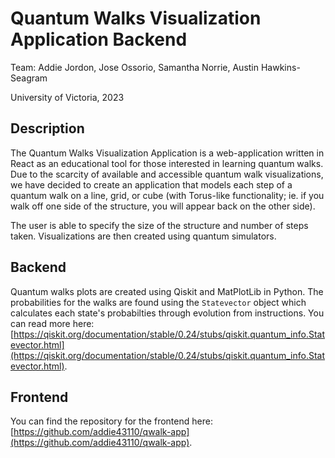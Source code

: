 # Quantum Walks Visualization Application Backend
Team: Addie Jordon, Jose Ossorio, Samantha Norrie, Austin Hawkins-Seagram

University of Victoria, 2023

## Description

The Quantum Walks Visualization Application is a web-application written in React as an educational tool for those interested in learning quantum walks. Due to the scarcity of available and accessible quantum walk visualizations, we have decided to create an application that models each step of a quantum walk on a line, grid, or cube (with Torus-like functionality; ie. if you walk off one side of the structure, you will appear back on the other side).

The user is able to specify the size of the structure and number of steps taken. Visualizations are then created using quantum simulators.

## Backend

Quantum walks plots are created using Qiskit and MatPlotLib in Python. The probabilities for the walks are found using the `Statevector` object which calculates each state's probabilties through evolution from instructions. You can read more here: [https://qiskit.org/documentation/stable/0.24/stubs/qiskit.quantum_info.Statevector.html](https://qiskit.org/documentation/stable/0.24/stubs/qiskit.quantum_info.Statevector.html).


## Frontend

You can find the repository for the frontend here: [https://github.com/addie43110/qwalk-app](https://github.com/addie43110/qwalk-app).